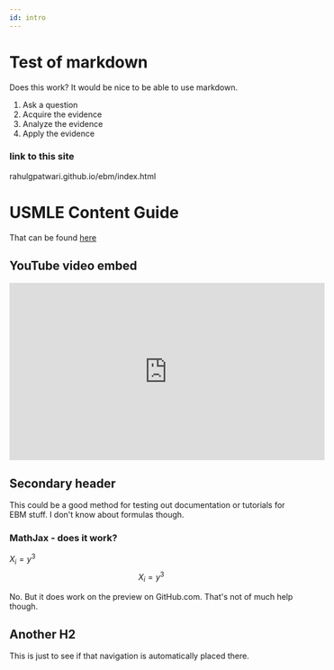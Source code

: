 ```yaml
---
id: intro
---
```


# Test of markdown

Does this work? It would be nice to be able to use markdown. 

1. Ask a question
2. Acquire the evidence
3. Analyze the evidence
4. Apply the evidence

### link to this site

rahulgpatwari.github.io/ebm/index.html

# USMLE Content Guide
That can be found [here](usmle_content.md)

## YouTube video embed
<iframe width="560" height="315" src="https://www.youtube.com/embed/YMWX-EIgg-c" title="YouTube video player" frameborder="0" allow="accelerometer; autoplay; clipboard-write; encrypted-media; gyroscope; picture-in-picture; web-share" allowfullscreen></iframe>

## Secondary header
This could be a good method for testing out documentation or tutorials for EBM stuff. I don't know about formulas though. 

### MathJax - does it work?

$X_i = y^3$
$$X_i = y^3$$

No. But it does work on the preview on GitHub.com. That's not of much help though. 

## Another H2
This is just to see if that navigation is automatically placed there. 

